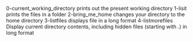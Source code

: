 0-current_working_directory prints out the present working directory
1-lisit prints the files in a folder
2-bring_me_home changes your directory to the home directory
3-listfiles displays file in a long format
4-listmorefiles Display current directory contents, including hidden files (starting with .) in long format